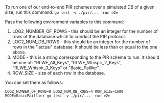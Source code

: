 To run one of our end-to-end PIR schemes over a simulated DB of a given size, run this command:
`go test -v ./pir/... -run e2e`

Pass the following environment variables to this command: 
1. LOG2_NUMBER_OF_ROWS - this should be an integer for the number of rows of the database which to conduct the PIR protocol.
2. LOG2_NUM_DB_ROWS - this should be an integer for the number of rows in the ''actual" database. It should be less than or equal to the one above.
3. MODE - this is a string corresponding to the PIR scheme to run. It should be one of: "RLWE_All_Keys", "RLWE_Whispir_2_Keys", "RLWE_Whispir_3_Keys" or "Basic_Paillier".
4. ROW_SIZE - size of each row in the database. 

You can set them as follows: 

`LOG2_NUMBER_OF_ROWS=8 LOG2_NUM_DB_ROWS=4 ROW_SIZE=1600 MODE=BasicPaillier go test -v ./pir/... -run e2e`